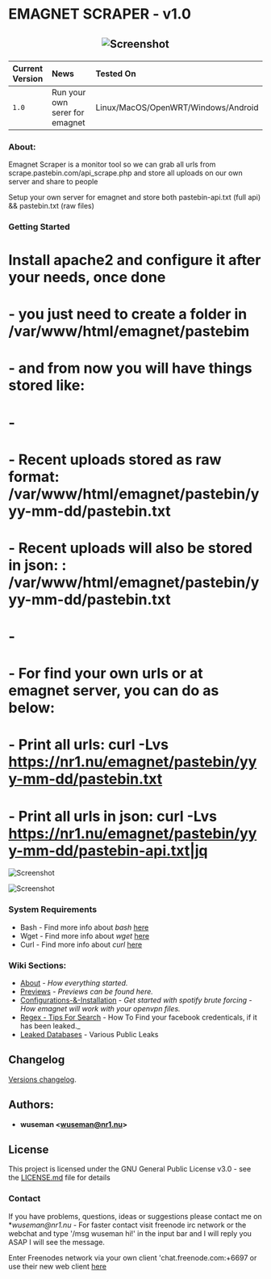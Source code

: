 # EMAGNET SCRAPER - v1.0

## <p align="center">![Screenshot](https://repository-images.githubusercontent.com/165741206/f9087e00-397d-11ea-9cab-1aea419f9448)

| Current Version    | News                            | Tested On                          |
| :----------------- | :-------------------------------- | :----------------------------------|
| `1.0`              |  Run your own serer for emagnet      | Linux/MacOS/OpenWRT/Windows/Android                               |

### About: 

Emagnet Scraper is a monitor tool so we can grab all urls from scrape.pastebin.com/api_scrape.php and store all uploads on our own server and share to people

Setup your own server for emagnet and store both pastebin-api.txt (full api) && pastebin.txt (raw files)

### Getting Started

# Install apache2 and configure it after your needs, once done 
# - you just need to create a folder in /var/www/html/emagnet/pastebim
# - and from now you will have things stored like:
# -
# - Recent uploads stored as raw format:            /var/www/html/emagnet/pastebin/yyy-mm-dd/pastebin.txt 
# - Recent uploads will also be stored in json: :   /var/www/html/emagnet/pastebin/yyy-mm-dd/pastebin.txt
# -
# - For find your own urls or at emagnet server, you can do as below:
# - Print all urls:         curl -Lvs https://nr1.nu/emagnet/pastebin/yyy-mm-dd/pastebin.txt
# - Print all urls in json: curl -Lvs https://nr1.nu/emagnet/pastebin/yyy-mm-dd/pastebin-api.txt|jq

![Screenshot](...)

![Screenshot](...)
### System Requirements


- Bash     - Find more info about _bash_ [here](https://www.gnu.org/software/bash/)
- Wget     - Find more info about _wget_ [here](https://www.gnu.org/software/wget/)
- Curl     - Find more info about _curl_ [here](https://github.com/curl/curl)

### Wiki Sections:

- [About](https://github.com/wuseman/EMAGNET/wiki/ABOUT) - 
_How everything started._
- [Previews](https://github.com/wuseman/EMAGNET/wiki/PREVIEWS) - 
_Previews can be found here._
- [Configurations-&-Installation](https://github.com/wuseman/EMAGNET/wiki/Configurations-&-Installation) - 
_Get started with spotify brute forcing - How emagnet will work with your openvpn files._
- [Regex - Tips For Search](https://github.com/wuseman/EMAGNET/wiki/Searching-&-Regex) - How To Find your facebook credenticals, if it has been leaked._
- [Leaked Databases](https://github.com/wuseman/EMAGNET/wiki/Leaked-Databases) - Various Public Leaks

## Changelog

[Versions changelog](CHANGELOG.md).

## Authors: 

* **wuseman <wuseman@nr1.nu\>** 

## License

This project is licensed under the GNU General Public License v3.0 - see the [LICENSE.md](LICENSE.md) file for details

### Contact

  If you have problems, questions, ideas or suggestions please contact me on *_wuseman@nr1.nu_  - For faster contact visit freenode irc network or the webchat and type '/msg wuseman hi!' in the input bar and I will reply you ASAP I will see the message.
  
  Enter Freenodes network via your own client 'chat.freenode.com:+6697 or use their new web client [here](https://webchat.freenode.net/)

